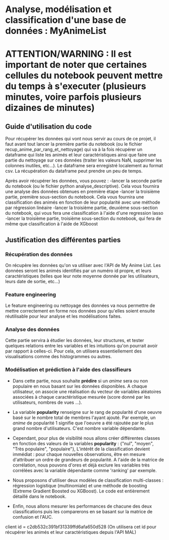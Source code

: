 # Analyse, modélisation et classification d'une base de données : MyAnimeList

# ATTENTION/WARNING : Il est important de noter que certaines cellules du notebook peuvent mettre du temps à s'executer (plusieurs minutes, voire parfois plusieurs dizaines de minutes)

## Guide d'utilisation du code

Pour récupérer les données qui vont nous servir au cours de ce projet, il faut avant tout lancer la première partie du notebook (ou le fichier recup_anime_par_rang_et_nettoyage) qui va à la fois récupérer un dataframe qui liste les animés et leur caractéristiques ainsi que faire une partie du nettoyage sur ces données (traiter les valeurs NaN, supprimer les colonnes inutiles, etc...). Le dataframe sera enregistré localement au format csv. La récupération du dataframe peut prendre un peu de temps.

Après avoir récupérer les données, vous pouvez :
-lancer la seconde partie du notebook (ou le fichier python analyse_descriptive). Cela vous fournira une analyse des données obtenues en première étape
-lancer la troisième partie, première sous-section du notebook. Cela vous fournira une classification des animés en fonction de leur popularité avec une méthode par régression linéaire
-lancer la troisième partie, deuxième sous-section du notebook, qui vous fera une classification à l'aide d'une regression lasso
-lancer la troisième partie, troisième sous-section du notebook, qui fera de même que classification à l'aide de XGboost

## Justification des différentes parties

### Récupération des données
On récupère les données qu'on va utiliser avec l'API de My Anime List. Les données seront les animés identifiés par un numéro id propre, et leurs caractéristiques (telles que leur note moyenne donnée par les utilisateurs, leurs date de sortie, etc...)

### Feature engineering
Le feature engineering ou nettoyage des données va nous permettre de mettre correctement en forme nos données pour qu'elles soient ensuite réutilisable pour leur analyse et les modélisations faites.

### Analyse des données
Cette partie servira à étudier les données, leur structures, et tester quelques relations entre les variables et les intuitions qu'on pourrait avoir par rapport à celles-ci. Pour cela, on utilisera essentiellement des visualisations comme des histogrammes ou autres.

### Modélisation et prédiction à l'aide des classifieurs
- Dans cette partie, nous souhaite **prédire** si un *anime* sera ou non populaire en nous basant sur les données disponibles. A chaque utilisateur, on associe une réalisation du vecteur de variables aléatoires associées à chaque caractéristique mesurée (score donné par les utilisateurs, nombres de vues ...).

- La variable **popularity** renseigne sur le rang de popularité d'une oeuvre basé sur le nombre total de membres l'ayant ajouté. Par exemple, un *anime* de popularité 1 signifie que l'oeuvre a été rajoutée par le plus grand nombre d'utilisateurs. C'est nombre variable dépendante.

- Cependant, pour plus de visibilité nous allons créer différentes classes en fonction des valeurs de la variables **popularity** : {"nul", "moyen", "Très populaire", "populaire"},  L'intérêt de la classification devient immédiat : pour chaque nouvelles observations, être en mesure d'attribuer un ordre de grandeurs de popularité. A l'aide de la matrice de corrélation, nous pouvons d'ores et déjà exclure les variables très corrélées avec la variable dépendante comme 'ranking' par exemple.

- Nous proposons d'utiliser deux modèles de classification multi-classes : régression logistique (multinomiale) et une méthode de boosting (Extreme Gradient Boosted ou XGBoost). Le code est entièrement détaillé dans le notebook.

- Enfin, nous allons mesurer les performances de chacune des deux classifications puis les comparerons en se basant sur la matrice de confusion et l'AUC.



client id = c2db532c391bf31339ffd6afa650d528 (On utilisera cet id pour récupérer les animés et leur caractéristiques depuis l'API MAL)